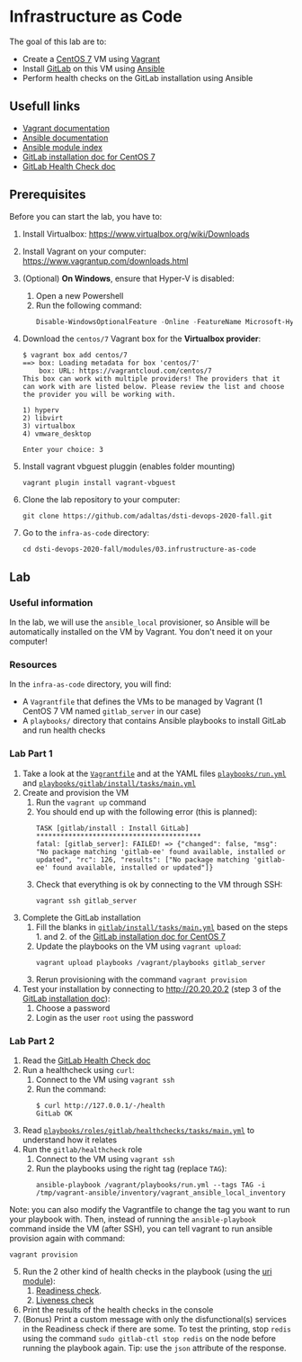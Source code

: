 # Infrastructure as Code

The goal of this lab are to:
- Create a [CentOS 7](https://wiki.centos.org/) VM using [Vagrant](https://www.vagrantup.com/)
- Install [GitLab](https://about.gitlab.com/stages-devops-lifecycle/) on this VM using [Ansible](https://www.ansible.com/)
- Perform health checks on the GitLab installation using Ansible

## Usefull links

- [Vagrant documentation](https://www.vagrantup.com/docs/)
- [Ansible documentation](https://docs.ansible.com/ansible/latest/index.html)
- [Ansible module index](https://docs.ansible.com/ansible/latest/modules/modules_by_category.html)
- [GitLab installation doc for CentOS 7](https://about.gitlab.com/install/#centos-7)
- [GitLab Health Check doc](https://docs.gitlab.com/ee/user/admin_area/monitoring/health_check.html)

## Prerequisites

Before you can start the lab, you have to:
1. Install Virtualbox: https://www.virtualbox.org/wiki/Downloads
2. Install Vagrant on your computer: https://www.vagrantup.com/downloads.html
3. (Optional) **On Windows**, ensure that Hyper-V is disabled:
   1. Open a new Powershell
   2. Run the following command:
      ```powershell
      Disable-WindowsOptionalFeature -Online -FeatureName Microsoft-Hyper-V-All
      ```
4. Download the `centos/7` Vagrant box for the **Virtualbox provider**:
   ```shell
   $ vagrant box add centos/7
   ==> box: Loading metadata for box 'centos/7'
       box: URL: https://vagrantcloud.com/centos/7
   This box can work with multiple providers! The providers that it
   can work with are listed below. Please review the list and choose
   the provider you will be working with.
   
   1) hyperv
   2) libvirt
   3) virtualbox
   4) vmware_desktop
   
   Enter your choice: 3
   ```

5. Install vagrant vbguest pluggin (enables folder mounting)
   ```
   vagrant plugin install vagrant-vbguest
   ```

6. Clone the lab repository to your computer:
   ```
   git clone https://github.com/adaltas/dsti-devops-2020-fall.git
   ```
7. Go to the `infra-as-code` directory:
   ```
   cd dsti-devops-2020-fall/modules/03.infrustructure-as-code
   ```

## Lab

### Useful information

In the lab, we will use the `ansible_local` provisioner, so Ansible will be automatically installed on the VM by Vagrant. You don't need it on your computer!

### Resources

In the `infra-as-code` directory, you will find:
- A `Vagrantfile` that defines the VMs to be managed by Vagrant (1 CentOS 7 VM named `gitlab_server` in our case)
- A `playbooks/` directory that contains Ansible playbooks to install GitLab and run health checks

### Lab Part 1

1. Take a look at the [`Vagrantfile`](Vagrantfile) and at the YAML files [`playbooks/run.yml`](playbooks/run.yml) and [`playbooks/gitlab/install/tasks/main.yml`](playbooks/roles/gitlab/install/tasks/main.yml)
2. Create and provision the VM
   1. Run the `vagrant up` command
   2. You should end up with the following error (this is planned): 
      ```shell
      TASK [gitlab/install : Install GitLab] *****************************************
      fatal: [gitlab_server]: FAILED! => {"changed": false, "msg": "No package matching 'gitlab-ee' found available, installed or updated", "rc": 126, "results": ["No package matching 'gitlab-ee' found available, installed or updated"]}
      ```
   3. Check that everything is ok by connecting to the VM through SSH:
      ```
      vagrant ssh gitlab_server
      ```
3. Complete the GitLab installation
   1. Fill the blanks in [`gitlab/install/tasks/main.yml`](playbooks/roles/gitlab/install/tasks/main.yml) based on the steps 1. and 2. of the [GitLab installation doc for CentOS 7](https://about.gitlab.com/install/#centos-7)
   2. Update the playbooks on the VM using `vagrant upload`:
      ```
      vagrant upload playbooks /vagrant/playbooks gitlab_server
      ```
   3. Rerun provisioning with the command `vagrant provision`
4. Test your installation by connecting to http://20.20.20.2 (step 3 of the [GitLab installation doc](https://about.gitlab.com/install/#centos-7)):
   1. Choose a password
   2. Login as the user `root` using the password

### Lab Part 2

1. Read the [GitLab Health Check doc](https://docs.gitlab.com/ee/user/admin_area/monitoring/health_check.html)
2. Run a healthcheck using `curl`:
   1. Connect to the VM using `vagrant ssh`
   2. Run the command:
      ```shell
      $ curl http://127.0.0.1/-/health
      GitLab OK
      ```
3. Read [`playbooks/roles/gitlab/healthchecks/tasks/main.yml`](playbooks/roles/gitlab/healthchecks/tasks/main.yml) to understand how it relates
4. Run the `gitlab/healthcheck` role
   1. Connect to the VM using `vagrant ssh`
   2. Run the playbooks using the right tag (replace `TAG`):
      ```
      ansible-playbook /vagrant/playbooks/run.yml --tags TAG -i /tmp/vagrant-ansible/inventory/vagrant_ansible_local_inventory
      ```

Note: you can also modify the Vagrantfile to change the tag you want to run your playbook with. Then, instead of running the `ansible-playbook` command inside the VM (after SSH), you can tell vagrant to run ansible provision again with command:
```
vagrant provision
```

5. Run the 2 other kind of health checks in the playbook (using the [uri module](https://docs.ansible.com/ansible/latest/modules/uri_module.html)):
   1. [Readiness check](https://docs.gitlab.com/ee/user/admin_area/monitoring/health_check.html#readiness).
   2. [Liveness check](https://docs.gitlab.com/ee/user/admin_area/monitoring/health_check.html#liveness)
6. Print the results of the health checks in the console
7. (Bonus) Print a custom message with only the disfunctional(s) services in the Readiness check if there are some. To test the printing, stop `redis` using the command `sudo gitlab-ctl stop redis` on the node before running the playbook again. Tip: use the `json` attribute of the response.
